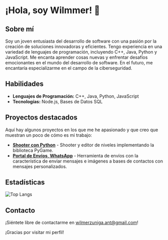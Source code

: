 # ¡Hola, soy Wilmmer! 👋

## Sobre mí
Soy un joven entusiasta del desarrollo de software con una pasión por la creación de soluciones innovadoras y eficientes. Tengo experiencia en una variedad de lenguajes de programación, incluyendo C++, Java, Python y JavaScript. Me encanta aprender cosas nuevas y enfrentar desafíos emocionantes en el mundo del desarrollo de software. En el futuro, me encantaría especializarme en el campo de la ciberseguridad.

## Habilidades
- **Lenguajes de Programación:** C++, Java, Python, JavaScript
- **Tecnologías:** Node.js, Bases de Datos SQL

## Proyectos destacados
Aquí hay algunos proyectos en los que me he apasionado y que creo que muestran un poco de cómo es mi trabajo:
- **[Shooter con Python](https://github.com/wilzuniga/Shooter-con-Pygame.git)** - Shooter y editor de niveles implementando la biblioteca PyGame.
- **[Portal de Envíos, WhatsApp](https://github.com/wilzuniga/Portal-de-envios-masivos-Whatsapp.git)** - Herramienta de envíos con la característica de enviar mensajes e imágenes a bases de contactos con mensajes personalizados.

## Estadísticas
![Top Langs](https://github-readme-stats.vercel.app/api/top-langs/?username=wilzuniga&hide_progress=true)

## Contacto
¡Siéntete libre de contactarme en [wilmerzuniga.ant@gmail.com](mailto:wilmerzuniga.ant@gmail.com)!

¡Gracias por visitar mi perfil!

<!--
**wilzuniga/wilzuniga** is a ✨ _special_ ✨ repository because its `README.md` (this file) appears on your GitHub profile.

Here are some ideas to get you started:

- 🔭 I’m currently working on ...
- 🌱 I’m currently learning ...
- 👯 I’m looking to collaborate on ...
- 🤔 I’m looking for help with ...
- 💬 Ask me about ...
- 📫 How to reach me: ...
- 😄 Pronouns: ...
- ⚡ Fun fact: ...
-->
